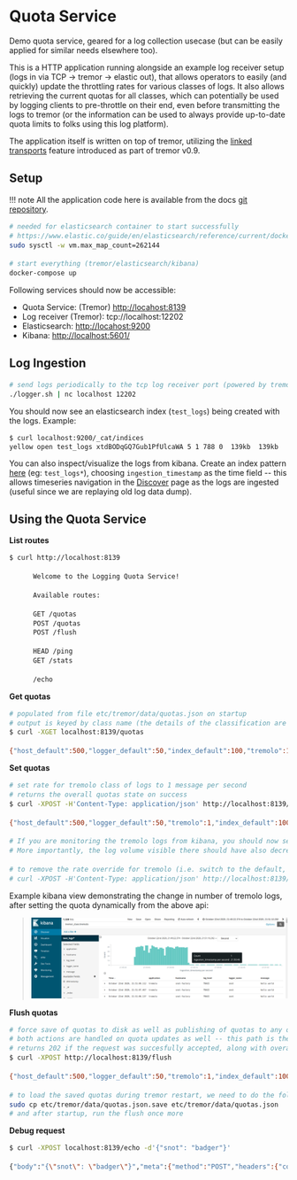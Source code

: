 # Quota Service

Demo quota service, geared for a log collection usecase (but can be easily applied for similar needs elsewhere too).

This is a HTTP application running alongside an example log receiver setup (logs in via TCP -> tremor -> elastic out), that allows operators to easily (and quickly) update the throttling rates for various classes of logs. It also allows retrieving the current quotas for all classes, which can potentially be used by logging clients to pre-throttle on their end, even before transmitting the logs to tremor (or the information can be used to always provide up-to-date quota limits to folks using this log platform).

The application itself is written on top of tremor, utilizing the [linked transports](../../../operations/linked-transports.md) feature introduced as part of tremor v0.9.

## Setup

!!! note
    All the application code here is available from the docs [git repository](https://github.com/tremor-rs/tremor-www-docs/tree/main/docs/workshop/examples/36_quota_service).

```sh
# needed for elasticsearch container to start successfully
# https://www.elastic.co/guide/en/elasticsearch/reference/current/docker.html#_set_vm_max_map_count_to_at_least_262144
sudo sysctl -w vm.max_map_count=262144

# start everything (tremor/elasticsearch/kibana)
docker-compose up
```

Following services should now be accessible:

* Quota Service: (Tremor) [http://locahost:8139](http://localhost:8139)
* Log receiver (Tremor): tcp://localhost:12202
* Elasticsearch: [http://locahost:9200](http://localhost:9200)
* Kibana: [http://localhost:5601/](http://localhost:5601/)

## Log Ingestion

```sh
# send logs periodically to the tcp log receiver port (powered by tremor)
./logger.sh | nc localhost 12202
```

You should now see an elasticsearch index (`test_logs`) being created with the logs. Example:
```
$ curl localhost:9200/_cat/indices
yellow open test_logs xtdBODqGQ7Gub1PfUlcaWA 5 1 788 0  139kb  139kb
```

You can also inspect/visualize the logs from kibana. Create an index pattern [here](http://localhost:5601/app/kibana#/management/kibana/index) (eg: `test_logs*`), choosing `ingestion_timestamp` as the time field -- this allows timeseries navigation in the [Discover](http://localhost:5601/app/kibana#/discover) page as the logs are ingested (useful since we are replaying old log data dump).

## Using the Quota Service

**List routes**

```sh
$ curl http://localhost:8139

      Welcome to the Logging Quota Service!

      Available routes:

      GET /quotas
      POST /quotas
      POST /flush

      HEAD /ping
      GET /stats

      /echo
```

**Get quotas**

```sh
# populated from file etc/tremor/data/quotas.json on startup
# output is keyed by class name (the details of the classification are defined in etc/tremor/config/logs.trickle)
$ curl -XGET localhost:8139/quotas

{"host_default":500,"logger_default":50,"index_default":100,"tremolo":100,"application_default":100}
```

**Set quotas**

```sh
# set rate for tremolo class of logs to 1 message per second
# returns the overall quotas state on success
$ curl -XPOST -H'Content-Type: application/json' http://localhost:8139/quotas -d'{"tremolo": 1}'

{"host_default":500,"logger_default":50,"tremolo":1,"index_default":100,"application_default":100}

# If you are monitoring the tremolo logs from kibana, you should now see the (debug) field `tremor_class_rate` change to 1 (from 100).
# More importantly, the log volume visible there should have also decreased.

# to remove the rate override for tremolo (i.e. switch to the default, hard-coded rate for it)
# curl -XPOST -H'Content-Type: application/json' http://localhost:8139/quotas -d'{"tremolo": null}'
```

Example kibana view demonstrating the change in number of tremolo logs, after setting the quota dynamically from the above api:
> ![Kibana View for Quota Service Demo](images/tremor_quota_service_demo.png)

**Flush quotas**

```sh
# force save of quotas to disk as well as publishing of quotas to any other pipelines present.
# both actions are handled on quota updates as well -- this path is there in case manual flush is needed.
# returns 202 if the request was succesfully accepted, along with overall quotas state.
$ curl -XPOST http://localhost:8139/flush

{"host_default":500,"logger_default":50,"tremolo":1,"index_default":100,"application_default":100}

# to load the saved quotas during tremor restart, we need to do the following before tremor restarts right now:
sudo cp etc/tremor/data/quotas.json.save etc/tremor/data/quotas.json
# and after startup, run the flush once more
```

**Debug request**

```sh
$ curl -XPOST localhost:8139/echo -d'{"snot": "badger"}'

{"body":"{\"snot\": \"badger\"}","meta":{"method":"POST","headers":{"content-length":["18"],"content-type":["application/x-www-form-urlencoded"],"user-agent":["curl/7.65.3"],"accept":["*/*"],"host":["localhost:8139"]},"url":{"scheme":"http","host":"localhost","port":8139,"path":"/echo"}}}
```
